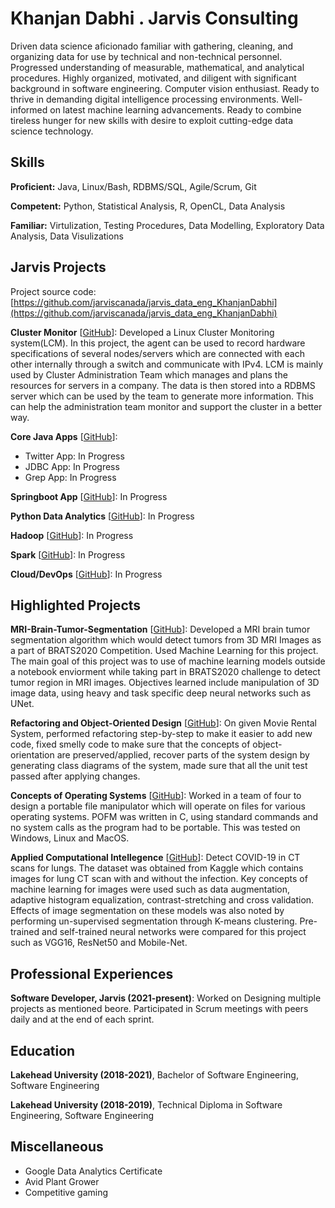 # Khanjan Dabhi . Jarvis Consulting

Driven data science aficionado familiar with gathering, cleaning, and organizing data for use by technical and non-technical personnel. Progressed understanding of measurable, mathematical, and analytical procedures. Highly organized, motivated, and diligent with significant background in software engineering. Computer vision enthusiast. Ready to thrive in demanding digital intelligence processing environments. Well-informed on latest machine learning advancements. Ready to combine tireless hunger for new skills with desire to exploit cutting-edge data science technology.

## Skills

**Proficient:** Java, Linux/Bash, RDBMS/SQL, Agile/Scrum, Git

**Competent:** Python, Statistical Analysis, R, OpenCL, Data Analysis

**Familiar:** Virtulization, Testing Procedures, Data Modelling, Exploratory Data Analysis, Data Visulizations

## Jarvis Projects

Project source code: [https://github.com/jarviscanada/jarvis_data_eng_KhanjanDabhi](https://github.com/jarviscanada/jarvis_data_eng_KhanjanDabhi)


**Cluster Monitor** [[GitHub](https://github.com/jarviscanada/jarvis_data_eng_KhanjanDabhi/tree/master/linux_sql)]: Developed a Linux Cluster Monitoring system(LCM). In this project, the agent can be used to record hardware specifications of several nodes/servers which are connected with each other internally through a switch and communicate with IPv4. LCM is mainly used by Cluster Administration Team which manages and plans the resources for servers in a company. The data is then stored into a RDBMS server which can be used by the team to generate more information. This can help the administration team monitor and support the cluster in a better way.

**Core Java Apps** [[GitHub](https://github.com/jarviscanada/jarvis_data_eng_KhanjanDabhi/tree/master/core_java)]:
      
  - Twitter App: In Progress
  - JDBC App: In Progress
  - Grep App: In Progress

**Springboot App** [[GitHub](https://github.com/jarviscanada/jarvis_data_eng_KhanjanDabhi/tree/master/springboot)]: In Progress

**Python Data Analytics** [[GitHub](https://github.com/jarviscanada/jarvis_data_eng_KhanjanDabhi/tree/master/python_data_anlytics)]: In Progress

**Hadoop** [[GitHub](https://github.com/jarviscanada/jarvis_data_eng_KhanjanDabhi/tree/master/hadoop)]: In Progress

**Spark** [[GitHub](https://github.com/jarviscanada/jarvis_data_eng_KhanjanDabhi/tree/master/spark)]: In Progress

**Cloud/DevOps** [[GitHub](https://github.com/jarviscanada/jarvis_data_eng_KhanjanDabhi/tree/master/cloud_devops)]: In Progress


## Highlighted Projects
**MRI-Brain-Tumor-Segmentation** [[GitHub](https://github.com/KhanjanDabhi/MRI-Brain-Tumor-Segmentation)]: Developed a MRI brain tumor segmentation algorithm which would detect tumors from 3D MRI Images as a part of BRATS2020 Competition. Used Machine Learning for this project. The main goal of this project was to use of machine learning models outside a notebook enviorment while taking part in BRATS2020 challenge to detect tumor region in MRI images. Objectives learned include manipulation of 3D image data, using heavy and task specific deep neural networks such as UNet.

**Refactoring and Object-Oriented Design** [[GitHub](https://github.com/KhanjanDabhi/Refactoring)]: On given Movie Rental System, performed refactoring step-by-step to make it easier to add new code, fixed smelly code to make sure that the concepts of object-orientation are preserved/applied, recover parts of the system design by generating class diagrams of the system, made sure that all the unit test passed after applying changes.

**Concepts of Operating Systems** [[GitHub](https://github.com/KhanjanDabhi/Concepts-of-Operating-Systems)]: Worked in a team of four to design a portable file manipulator which will operate on files for various operating systems. POFM was written in C, using standard commands and no system calls as the program had to be portable. This was tested on Windows, Linux and MacOS.

**Applied Computational Intellegence** [[GitHub](https://github.com/KhanjanDabhi/Applied-Computational-Intelligence)]: Detect COVID-19 in CT scans for lungs. The dataset was obtained from Kaggle which contains images for lung CT scan with and without the infection. Key concepts of machine learning for images were used such as data augmentation, adaptive histogram equalization, contrast-stretching and cross validation. Effects of image segmentation on these models was also noted by performing un-supervised segmentation through K-means clustering. Pre-trained and self-trained neural networks were compared for this project such as VGG16, ResNet50 and Mobile-Net.


## Professional Experiences

**Software Developer, Jarvis (2021-present)**:  Worked on Designing multiple projects as mentioned beore. Participated in Scrum meetings with peers daily and at the end of each sprint.


## Education
**Lakehead University (2018-2021)**, Bachelor of Software Engineering, Software Engineering

**Lakehead University (2018-2019)**, Technical Diploma in Software Engineering, Software Engineering


## Miscellaneous
- Google Data Analytics Certificate
- Avid Plant Grower
- Competitive gaming
